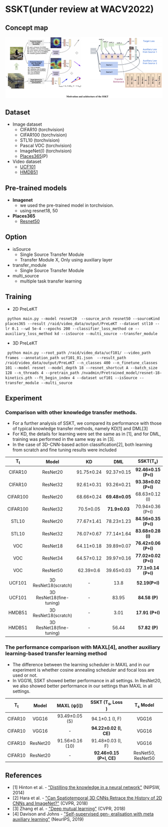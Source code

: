 SSKT(under review at WACV2022)
================================

Concept map
-----------
![concept](./img/concept_map.png)

Dataset
-------
* Image dataset
  * CIFAR10 (torchvision)
  * CIFAR100 (torchvision)
  * STL10 (torchvision)
  * Pascal VOC (torchvision)
  * ImageNet(I) (torchvision)
  * [Places365](http://places2.csail.mit.edu/download.html)(P)
* Video dataset
  * [UCF101](https://www.crcv.ucf.edu/data/UCF101.php)
  * [HMDB51](https://serre-lab.clps.brown.edu/resource/hmdb-a-large-human-motion-database/)

Pre-trained models
------------------
* __Imagenet__
  * we used the pre-trained model in torchvision. 
  * using resnet18, 50
* __Places365__
  * [Resnet50](https://github.com/CSAILVision/places365)

Option 
--------
* isSource
  * Single Source Transfer Module
  * Transfer Module X, Only using auxiliary layer
* transfer_module 
  * Single Source Transfer Module
* multi_source 
  * multiple task transfer learning

Training
--------
* 2D PreLeKT
```
 python main.py --model resnet20  --source_arch resnet50 --sourceKind places365 --result /raid/video_data/output/PreLeKT --dataset stl10 --lr 0.1 --wd 5e-4 --epochs 200 --classifier_loss_method ce --auxiliary_loss_method kd --isSource --multi_source --transfer_module
```

* 3D PreLeKT 
```
 python main.py --root_path /raid/video_data/ucf101/ --video_path frames --annotation_path ucf101_01.json  --result_path /raid/video_data/output/PreLeKT --n_classes 400 --n_finetune_classes 101 --model resnet --model_depth 18 --resnet_shortcut A --batch_size 128 --n_threads 4 --pretrain_path /nvadmin/Pretrained_model/resnet-18-kinetics.pth --ft_begin_index 4 --dataset ucf101 --isSource --transfer_module --multi_source
```

Experiment
--------
### Comparison with other knowledge transfer methods.
* For a further analysis of SSKT, we compared its performance with those of typical knowledge transfer methods, namely KD[1] and DML[3]
* For KD, the details for learning were set the same as in [1], and for DML, training was performed in the same way as in [3].
* In the case of 3D-CNN-based action classification[2], both learning from scratch and fine tuning results were included
 
| T<sub>t</sub> | Model     | KD          |    DML      | SSKT(T<sub>s</sub>) |
| :------------:| :-------: | :---------: | :---------: | :-----------------: |
| CIFAR10      	| ResNet20       	        	 | 91.75±0.24 	| 92.37±0.15 	| <b>92.46±0.15 (P+I)   	|
| CIFAR10      	| ResNet32               	 	| 92.61±0.31 	| 93.26±0.21 	| <b>93.38±0.02 (P+I)   	|
| CIFAR100     	| ResNet20              	  	| 68.66±0.24 	| <b>69.48±0.05 	| 68.63±0.12 (I)   	  |
| CIFAR100     	| ResNet32             	   	| 70.5±0.05  	| <b>71.9±0.03  	| 70.94±0.36 (P+I)   	|
| STL10        	| ResNet20            	    	| 77.67±1.41 	| 78.23±1.23 	| <b>84.56±0.35 (P+I)   	|
| STL10        	| ResNet32             	   	| 76.07±0.67 	| 77.14±1.64 	| <b>83.68±0.28 (I)     	|
| VOC          	| ResNet18              	  	| 64.11±0.18 	| 39.89±0.07 	| <b>76.42±0.06 (P+I)   	|
| VOC          	| ResNet34               	 	| 64.57±0.12 	| 39.97±0.16 	| <b>77.02±0.02 (P+I)   	|
| VOC          	| ResNet50                 	| 62.39±0.6  	| 39.65±0.03 	| <b>77.1±0.14 (P+I)    	|
| UCF101       	| 3D ResNet18(scratch)     	| -          	| 13.8       	| <b>52.19(P+I)         	|
| UCF101       	| 3D ResNet18(fine-tuning) 	| -          	| 83.95      	| <b>84.58 (P)          	|
| HMDB51       	| 3D ResNet18(scratch)     	| -          	| 3.01       	| <b>17.91 (P+I)        	|
| HMDB51       	| 3D ResNet18(fine-tuning) 	| -          	| 56.44      	| <b>57.82 (P)          	|

### The performance comparison with MAXL[4], another auxiliary learning-based transfer learning method
* The difference between the learning scheduler in MAXL and in our experiment is whether cosine annealing scheduler and focal loss are used or not.
* In VGG16, SSKT showed better performance in all settings. In ResNet20, we also showed better performance in our settings than MAXL in all settings.

| T<sub>t</sub>  | Model           | MAXL (&psi;[i]) |      SSKT (T<sub>s</sub>, Loss	)  |      T<sub>s</sub> Model        |
| :-------------:| :-------------: | :-------------: | :-------------------------------: | :-----------------------------: |
|  CIFAR10       | VGG16           | 93.49±0.05 (5)  |  94.1±0.1 (I, F)                  | VGG16                             |
|  CIFAR10       | VGG16           |        -        |  <b>94.22±0.02 (I, CE)            | VGG16                             |
|  CIFAR10       | ResNet20        | 91.56±0.16 (10) |  91.48±0.03 (I, F)                | VGG16                             |
|  CIFAR10       | ResNet20        |        -        |  <b>92.46±0.15 (P+I, CE)              | ResNet50, ResNet50                             |
 
 
References
 ----------------
* [1] Hinton et al. - ["Distilling the knowledge in a neural network"](https://arxiv.org/abs/1503.02531) (NIPSW, 2014)
* [2] Hara et al. - ["Can Spatiotemporal 3D CNNs Retrace the History of 2D CNNs and ImageNet?"](https://arxiv.org/abs/1711.09577) (CVPR, 2018)
* [3] Zhang et al. - ["Deep mutual learning"](https://arxiv.org/abs/1706.00384) (CVPR, 2018)
* [4] Davison and Johns - ["Self-supervised gen- eralisation with meta auxiliary learning"](https://arxiv.org/abs/1901.08933) (NeurIPS, 2019)
